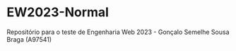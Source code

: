 # EW2023-Normal
Repositório para o teste de Engenharia Web 2023 - Gonçalo Semelhe Sousa Braga (A97541)
